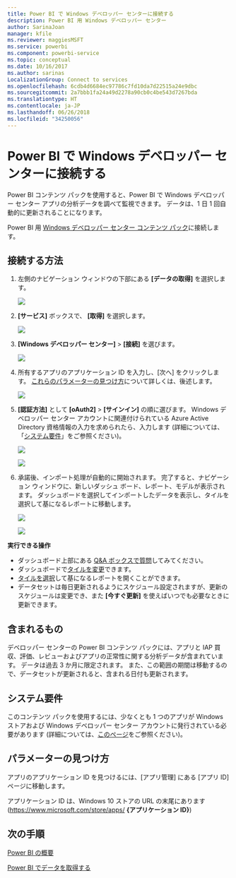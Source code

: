 ```yaml
---
title: Power BI で Windows デベロッパー センターに接続する
description: Power BI 用 Windows デベロッパー センター
author: SarinaJoan
manager: kfile
ms.reviewer: maggiesMSFT
ms.service: powerbi
ms.component: powerbi-service
ms.topic: conceptual
ms.date: 10/16/2017
ms.author: sarinas
LocalizationGroup: Connect to services
ms.openlocfilehash: 6cdb4d6684ec97786c7fd10da7d22515a24e9dbc
ms.sourcegitcommit: 2a7bbb1fa24a49d2278a90cb0c4be543d7267bda
ms.translationtype: HT
ms.contentlocale: ja-JP
ms.lasthandoff: 06/26/2018
ms.locfileid: "34250056"
---
```

# <a name="connect-to-windows-dev-center-with-power-bi"></a>Power BI で Windows デベロッパー センターに接続する
Power BI コンテンツ パックを使用すると、Power BI で Windows デベロッパー センター アプリの分析データを調べて監視できます。 データは、1 日 1 回自動的に更新されることになります。

Power BI 用 [Windows デベロッパー センター コンテンツ パック](https://app.powerbi.com/getdata/services/devcenter)に接続します。

## <a name="how-to-connect"></a>接続する方法
1. 左側のナビゲーション ウィンドウの下部にある **[データの取得]** を選択します。
   
   ![](media/service-connect-to-windows-dev-center/getdata.png)
2. **[サービス]** ボックスで、 **[取得]** を選択します。
   
   ![](media/service-connect-to-windows-dev-center/services.png)
3. **[Windows デベロッパー センター]** \> **[接続]** を選びます。
   
   ![](media/service-connect-to-windows-dev-center/windowsdev.png)
4. 所有するアプリのアプリケーション ID を入力し、[次へ] をクリックします。 [これらのパラメーターの見つけ方](#FindingParams)について詳しくは、後述します。
   
   ![](media/service-connect-to-windows-dev-center/params.png)
5. **[認証方法]** として **[oAuth2]** \> **[サインイン]** の順に選びます。 Windows デベロッパー センター アカウントに関連付けられている Azure Active Directory 資格情報の入力を求められたら、入力します (詳細については、「[システム要件](#Requirements)」をご参照ください)。
   
    ![](media/service-connect-to-windows-dev-center/creds.png)
   
    ![](media/service-connect-to-windows-dev-center/creds2.png)
6. 承諾後、インポート処理が自動的に開始されます。 完了すると、ナビゲーション ウィンドウに、新しいダッシュ ボード、レポート、モデルが表示されます。 ダッシュボードを選択してインポートしたデータを表示し、タイルを選択して基になるレポートに移動します。
   
    ![](media/service-connect-to-windows-dev-center/dashboard.png)
   
    ![](media/service-connect-to-windows-dev-center/report.png)

**実行できる操作**

* ダッシュボード上部にある [Q&A ボックスで質問](power-bi-q-and-a.md)してみてください。
* ダッシュボードで[タイルを変更](service-dashboard-edit-tile.md)できます。
* [タイルを選択](service-dashboard-tiles.md)して基になるレポートを開くことができます。
* データセットは毎日更新されるようにスケジュール設定されますが、更新のスケジュールは変更でき、また **[今すぐ更新]** を使えばいつでも必要なときに更新できます。

## <a name="whats-included"></a>含まれるもの
デベロッパー センターの Power BI コンテンツ パックには、アプリと IAP 買収、評価、レビューおよびアプリの正常性に関する分析データが含まれています。 データは過去 3 か月に限定されます。 また、この範囲の期間は移動するので、データセットが更新されると、含まれる日付も更新されます。

<a name="Requirements"></a>

## <a name="system-requirements"></a>システム要件
このコンテンツ パックを使用するには、少なくとも 1 つのアプリが Windows ストアおよび Windows デベロッパー センター アカウントに発行されている必要があります (詳細については、[このページ](https://msdn.microsoft.com/windows/uwp/publish/manage-account-users)をご参照ください)。

<a name="FindingParams"></a>

## <a name="finding-parameters"></a>パラメーターの見つけ方
アプリのアプリケーション ID を見つけるには、[アプリ管理] にある [アプリ ID] ページに移動します。

アプリケーション ID は、Windows 10 ストアの URL の末尾にあります (https://www.microsoft.com/store/apps/ **{アプリケーション ID}**)

## <a name="next-steps"></a>次の手順
[Power BI の概要](service-get-started.md)

[Power BI でデータを取得する](service-get-data.md)

